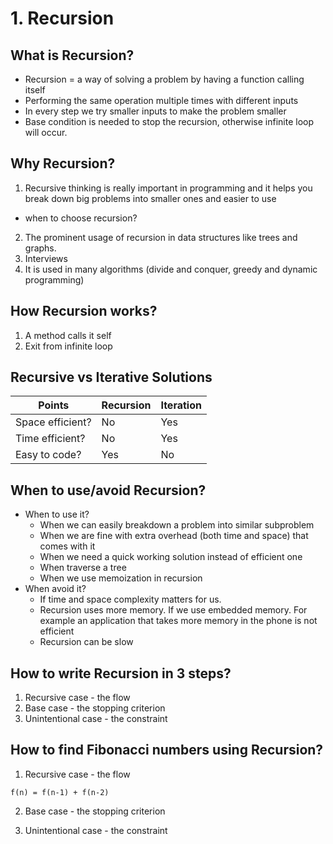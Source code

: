 # 1. Recursion

## What is Recursion?
- Recursion = a way of solving a problem by having a function calling itself
- Performing the same operation multiple times with different inputs
- In every step we try smaller inputs to make the problem smaller
- Base condition is needed to stop the recursion, otherwise infinite loop will occur.

## Why Recursion?
1. Recursive thinking is really important in programming and it helps you break down big problems into smaller ones and easier to use
  - when to choose recursion?
2. The prominent usage of recursion in data structures like trees and graphs.
3. Interviews
4. It is used in many algorithms (divide and conquer, greedy and dynamic programming)

## How Recursion works?
1. A method calls it self
2. Exit from infinite loop

## Recursive vs Iterative Solutions
|Points|Recursion|Iteration|
|-|-|-|
|Space efficient?|No|Yes|
|Time efficient?|No|Yes|
|Easy to code?|Yes|No|

## When to use/avoid Recursion?
- When to use it?
  - When we can easily breakdown a problem into similar subproblem
  - When we are fine with extra overhead (both time and space) that comes with it
  - When we need a quick working solution instead of efficient one
  - When traverse a tree
  - When we use memoization in recursion
- When avoid it?
  - If time and space complexity matters for us.
  - Recursion uses more memory. If we use embedded memory. For example an application that takes more memory in the phone is not efficient
  - Recursion can be slow

## How to write Recursion in 3 steps?
1. Recursive case - the flow
2. Base case - the stopping criterion
3. Unintentional case - the constraint

## How to find Fibonacci numbers using Recursion?
1. Recursive case - the flow
  ```
  f(n) = f(n-1) + f(n-2)
  ```
2. Base case - the stopping criterion
  
3. Unintentional case - the constraint